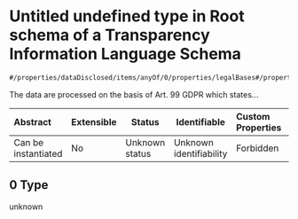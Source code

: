 # Untitled undefined type in Root schema of a Transparency Information Language Schema

```txt
#/properties/dataDisclosed/items/anyOf/0/properties/legalBases#/properties/dataDisclosed/items/anyOf/0/properties/legalBases/examples/0/0
```

The data are processed on the basis of Art. 99 GDPR which states...


| Abstract            | Extensible | Status         | Identifiable            | Custom Properties | Additional Properties | Access Restrictions | Defined In                                                           |
| :------------------ | ---------- | -------------- | ----------------------- | :---------------- | --------------------- | ------------------- | -------------------------------------------------------------------- |
| Can be instantiated | No         | Unknown status | Unknown identifiability | Forbidden         | Allowed               | none                | [tilt-schema.json\*](../out/tilt-schema.json "open original schema") |

## 0 Type

unknown
